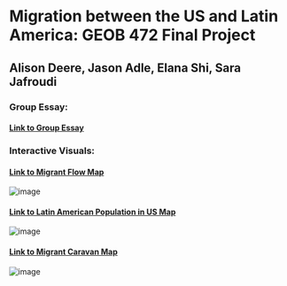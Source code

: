 
# Migration between the US and Latin America: GEOB 472 Final Project

## Alison Deere, Jason Adle, Elana Shi, Sara Jafroudi

### Group Essay: 
#### [Link to Group Essay](https://ubc-geob472-spring2021.github.io/final-project-adejs/ProjectPage/mainpage.html)

### Interactive Visuals: 

#### [Link to Migrant Flow Map](https://ubc-geob472-spring2021.github.io/final-project-adejs/Map2/map2.html)
![image](https://user-images.githubusercontent.com/39204272/115335008-3e9f9200-a151-11eb-846f-2e231acf5a5f.png)


#### [Link to Latin American Population in US Map](https://ubc-geob472-spring2021.github.io/final-project-adejs/Map3/map3.html)
![image](https://user-images.githubusercontent.com/39204272/115335519-398f1280-a152-11eb-9275-b11aead2beaf.png)


#### [Link to Migrant Caravan Map](https://ubc-geob472-spring2021.github.io/final-project-adejs/Map1/map1story.html)
![image](https://user-images.githubusercontent.com/39204272/115137022-61f30180-9fd8-11eb-8056-21f6ed543b0f.png)



